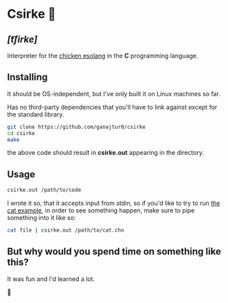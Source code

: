# Csirke :chicken:

## *[t͡ʃirke]* 

Interpreter for the [chicken esolang](https://esolangs.org/wiki/Chicken) in the **C** programming language.

## Installing

It should be OS-independent, but I've only built it on Linux machines so far.

Has no third-party dependencies that you'll have to link against except for the standard library.
```sh
git clone https://github.com/ganajtur0/csirke
cd csirke
make
```
the above code should result in **csirke.out** appearing in the directory.

## Usage

```sh
csirke.out /path/to/code
```
I wrote it so, that it accepts input from stdin, so if you'd like to try to run [the cat example](https://github.com/ganajtur0/csirke/blob/master/chicken_code/cat.chn), in order to see something happen, make sure to pipe something into it like so:
```sh
cat file | csirke.out /path/to/cat.chn
```

## But why would you spend time on something like this?

It was fun and I'd learned a lot.

:chicken:
